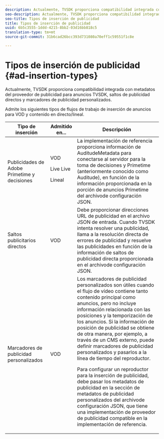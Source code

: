 ```yaml
---
description: Actualmente, TVSDK proporciona compatibilidad integrada con metadatos del proveedor de publicidad para anuncios TVSDK, saltos de publicidad directos y marcadores de publicidad personalizados.
seo-description: Actualmente, TVSDK proporciona compatibilidad integrada con metadatos del proveedor de publicidad para anuncios TVSDK, saltos de publicidad directos y marcadores de publicidad personalizados.
seo-title: Tipos de inserción de publicidad
title: Tipos de inserción de publicidad
uuid: 6b5c3555-1ddd-4215-8bb2-03d16bb818c5
translation-type: tm+mt
source-git-commit: 31b6cad26bcc393d731080a70eff1c59551f1c8e

---
```



# Tipos de inserción de publicidad {#ad-insertion-types}

Actualmente, TVSDK proporciona compatibilidad integrada con metadatos del proveedor de publicidad para anuncios TVSDK, saltos de publicidad directos y marcadores de publicidad personalizados.

Admite los siguientes tipos de flujos de trabajo de inserción de anuncios para VOD y contenido en directo/lineal.

<table id="table_1C3A659BDDB7453CA953A103045FCA01"> 
 <thead> 
  <tr> 
   <th colname="col1" class="entry"> Tipo de inserción </th> 
   <th colname="col2" class="entry"> Admitido en... </th> 
   <th colname="col3" class="entry"> Descripción </th> 
  </tr>
 </thead>
 <tbody> 
  <tr> 
   <td colname="col1"> Publicidades de Adobe Primetime y decisiones </td> 
   <td colname="col2">VOD <p>Live Live </p> <p>Lineal </p> </td> 
   <td colname="col3">La implementación de referencia proporciona <span class="codeph"> información de AuditudeMetadata</span> para conectarse al servidor para la toma de decisiones y Primetime (anteriormente conocido como Auditude), en función de la información proporcionada en la porción</a> de anuncios Primetime del archivo</a>de configuración JSON. </td> 
  </tr> 
  <tr> 
   <td colname="col1"> Saltos publicitarios directos </td> 
   <td colname="col2"> VOD </td> 
   <td colname="col3">Debe proporcionar direcciones URL de publicidad en el archivo JSON de entrada. Cuando TVSDK intenta resolver una publicidad, llama a la resolución directa de errores de publicidad y resuelve las publicidades en función de la información de saltos de publicidad directa proporcionada en el archivo</a>de configuración JSON. </td> 
  </tr> 
  <tr> 
   <td colname="col1"> Marcadores de publicidad personalizados </td> 
   <td colname="col2"> VOD </td> 
   <td colname="col3">Los marcadores de publicidad personalizados son útiles cuando el flujo de vídeo contiene tanto contenido principal como anuncios, pero no incluye información relacionada con las posiciones y la temporización de los anuncios. Si la información de posición de publicidad se obtiene de otra manera, por ejemplo, a través de un CMS externo, puede definir marcadores de publicidad personalizados y pasarlos a la línea de tiempo del reproductor. <p>Para configurar un reproductor para la inserción de publicidad, debe pasar los metadatos de publicidad en la sección de metadatos de publicidad personalizados del archivo</a>de configuración JSON, que tiene una implementación de proveedor de publicidad compatible en la implementación de referencia. </p> </td>
  </tr>
 </tbody>
</table>
